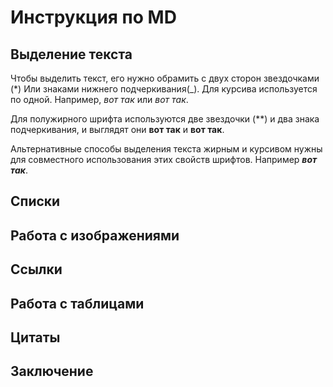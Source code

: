 # Инструкция по MD

## Выделение текста

Чтобы выделить текст, его нужно обрамить с двух сторон звездочками (*) Или знаками нижнего подчеркивания(_).
Для курсива используется по одной. Например, *вот так* или _вот так_.

Для полужирного шрифта используются две звездочки (**) и два знака подчеркивания, и выглядят они **вот так** и __вот так__.

Альтернативные способы выделения текста жирным и курсивом нужны для совместного использования этих свойств шрифтов. Например _**вот так**_. 

## Списки

## Работа с изображениями

## Ссылки

## Работа с таблицами

## Цитаты

## Заключение